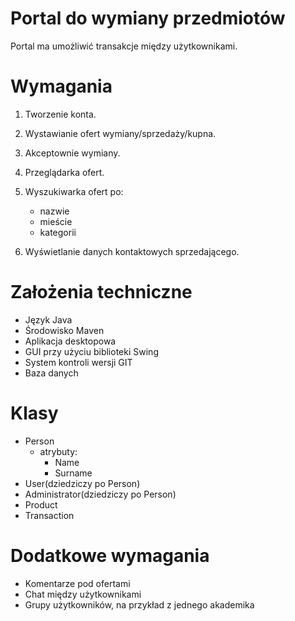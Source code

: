 # Portal do wymiany przedmiotów

Portal ma umożliwić transakcje między użytkownikami.

# Wymagania

1) Tworzenie konta.
2) Wystawianie ofert wymiany/sprzedaży/kupna.
3) Akceptownie wymiany.
4) Przeglądarka ofert.
5) Wyszukiwarka ofert po:
    * nazwie
    * mieście
    * kategorii

6) Wyświetlanie danych kontaktowych sprzedającego.


# Założenia techniczne

* Język Java
* Środowisko Maven
* Aplikacja desktopowa
* GUI przy użyciu biblioteki Swing
* System kontroli wersji GIT
* Baza danych

# Klasy

* Person
    - atrybuty:
        * Name
        * Surname
* User(dziedziczy po Person)
* Administrator(dziedziczy po Person)
* Product
* Transaction

# Dodatkowe wymagania

* Komentarze pod ofertami
* Chat między użytkownikami
* Grupy użytkowników, na przykład z jednego akademika
